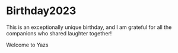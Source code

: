 # Birthday2023
This is an exceptionally unique birthday, and I am grateful for all the companions who shared laughter together!

Welcome to Yazs
